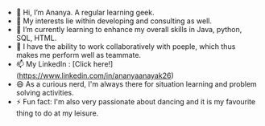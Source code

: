 - 👋 Hi, I’m Ananya. A regular learning geek. 
- 👀 My interests lie within developing and consulting as well.
- 🌱 I’m currently learning to enhance my overall skills in Java, python, SQL, HTML.
- 💞️ I have the ability to work collaboratively with poeple, which thus makes me perform well as teammate.
- 📫 My LinkedIn : [Click here!] (https://www.linkedin.com/in/ananyaanayak26)    
- 😄 As a curious nerd, I'm always there for situation learning and problem solving activities.
- ⚡ Fun fact: I'm also very passionate about dancing and it is my favourite thing to do at my leisure.

<!---
ananyanayak726/ananyanayak726 is a ✨ special ✨ repository because its `README.md` (this file) appears on your GitHub profile.
You can click the Preview link to take a look at your changes.
--->
